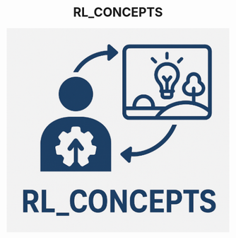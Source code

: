 <h1 align="center">RL_CONCEPTS</h1>

<img src="https://github.com/Mandred009/RL_Concepts/blob/d0343d3826f777829ff8e6d871dd17824b164dcc/RL_CONCEPTS%20repo.png" alt="" size="80">


